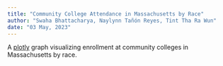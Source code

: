 ```yaml
---
title: "Community College Attendance in Massachusetts by Race"
author: "Swaha Bhattacharya, Naylynn Tañón Reyes, Tint Tha Ra Wun"
date: "03 May, 2023"
---
```


<script src="{{< blogdown/postref >}}index_files/htmlwidgets/htmlwidgets.js"></script>
<script src="{{< blogdown/postref >}}index_files/plotly-binding/plotly.js"></script>
<script src="{{< blogdown/postref >}}index_files/typedarray/typedarray.min.js"></script>
<script src="{{< blogdown/postref >}}index_files/jquery/jquery.min.js"></script>
<link href="{{< blogdown/postref >}}index_files/crosstalk/css/crosstalk.min.css" rel="stylesheet" />
<script src="{{< blogdown/postref >}}index_files/crosstalk/js/crosstalk.min.js"></script>
<link href="{{< blogdown/postref >}}index_files/plotly-htmlwidgets-css/plotly-htmlwidgets.css" rel="stylesheet" />
<script src="{{< blogdown/postref >}}index_files/plotly-main/plotly-latest.min.js"></script>

A [plotly](https://plotly.com/) graph visualizing enrollment at community colleges
in Massachusetts by race.

<div class="plotly html-widget html-fill-item-overflow-hidden html-fill-item" id="htmlwidget-1" style="width:672px;height:480px;"></div>
<script type="application/json" data-for="htmlwidget-1">{"x":{"visdat":{"d22939322bb":["function () ","plotlyVisDat"]},"cur_data":"d22939322bb","attrs":{"d22939322bb":{"x":{},"y":{},"mode":"lines+markers","hoverinfo":"text","text":{},"color":{},"colors":["turquoise3","orchid2","tan2"],"alpha_stroke":1,"sizes":[10,100],"spans":[1,20],"type":"scatter"}},"layout":{"margin":{"b":40,"l":60,"t":25,"r":10},"title":{"text":"<b>MA Community College Enrollment<b>","x":0.5,"y":0.975},"legend":{"title":{"text":"Student Race"},"x":100,"y":0.15},"xaxis":{"domain":[0,1],"automargin":true,"title":"","type":"category","categoryorder":"array","categoryarray":["Fall 2013","Fall 2014","Fall 2015","Fall 2016","Fall 2017","Fall 2018","Fall 2019","Fall 2020","Fall 2021","Fall 2022"]},"yaxis":{"domain":[0,1],"automargin":true,"title":"Student Enrolment"},"shapes":[{"type":"line","y0":0,"y1":1,"yref":"paper","x0":"Fall 2020","x1":"Fall 2020","line":{"color":"black","dash":"dash"}}],"annotations":[{"x":"Fall 2020","y":20000,"text":"COVID-19 affects <br>enrollment numbers","ax":-70}],"hovermode":"closest","showlegend":true},"source":"A","config":{"modeBarButtonsToAdd":["hoverclosest","hovercompare"],"showSendToCloud":false},"data":[{"x":["Fall 2013","Fall 2014","Fall 2015","Fall 2016","Fall 2017","Fall 2018","Fall 2019","Fall 2020","Fall 2021","Fall 2022"],"y":[38510,38863,38373.5,37040,36333,35961.5,34995.5,30298.5,30477.5,30346],"mode":"lines+markers","hoverinfo":["text","text","text","text","text","text","text","text","text","text"],"text":["Term:  Fall 2013 <br> Enrollment: 38,510 <br> Race: POC","Term:  Fall 2014 <br> Enrollment: 38,863 <br> Race: POC","Term:  Fall 2015 <br> Enrollment: 38,373.5 <br> Race: POC","Term:  Fall 2016 <br> Enrollment: 37,040 <br> Race: POC","Term:  Fall 2017 <br> Enrollment: 36,333 <br> Race: POC","Term:  Fall 2018 <br> Enrollment: 35,961.5 <br> Race: POC","Term:  Fall 2019 <br> Enrollment: 34,995.5 <br> Race: POC","Term:  Fall 2020 <br> Enrollment: 30,298.5 <br> Race: POC","Term:  Fall 2021 <br> Enrollment: 30,477.5 <br> Race: POC","Term:  Fall 2022 <br> Enrollment: 30,346 <br> Race: POC"],"type":"scatter","name":"POC","marker":{"color":"rgba(0,197,205,1)","line":{"color":"rgba(0,197,205,1)"}},"textfont":{"color":"rgba(0,197,205,1)"},"error_y":{"color":"rgba(0,197,205,1)"},"error_x":{"color":"rgba(0,197,205,1)"},"line":{"color":"rgba(0,197,205,1)"},"xaxis":"x","yaxis":"y","frame":null},{"x":["Fall 2013","Fall 2014","Fall 2015","Fall 2016","Fall 2017","Fall 2018","Fall 2019","Fall 2020","Fall 2021","Fall 2022"],"y":[4444.5,4763.5,4363.5,4362,4506.5,4091.5,4276,3834,3556,4178],"mode":"lines+markers","hoverinfo":["text","text","text","text","text","text","text","text","text","text"],"text":["Term:  Fall 2013 <br> Enrollment: 4,444.5 <br> Race: Unkown","Term:  Fall 2014 <br> Enrollment: 4,763.5 <br> Race: Unkown","Term:  Fall 2015 <br> Enrollment: 4,363.5 <br> Race: Unkown","Term:  Fall 2016 <br> Enrollment: 4,362 <br> Race: Unkown","Term:  Fall 2017 <br> Enrollment: 4,506.5 <br> Race: Unkown","Term:  Fall 2018 <br> Enrollment: 4,091.5 <br> Race: Unkown","Term:  Fall 2019 <br> Enrollment: 4,276 <br> Race: Unkown","Term:  Fall 2020 <br> Enrollment: 3,834 <br> Race: Unkown","Term:  Fall 2021 <br> Enrollment: 3,556 <br> Race: Unkown","Term:  Fall 2022 <br> Enrollment: 4,178 <br> Race: Unkown"],"type":"scatter","name":"Unkown","marker":{"color":"rgba(238,122,233,1)","line":{"color":"rgba(238,122,233,1)"}},"textfont":{"color":"rgba(238,122,233,1)"},"error_y":{"color":"rgba(238,122,233,1)"},"error_x":{"color":"rgba(238,122,233,1)"},"line":{"color":"rgba(238,122,233,1)"},"xaxis":"x","yaxis":"y","frame":null},{"x":["Fall 2013","Fall 2014","Fall 2015","Fall 2016","Fall 2017","Fall 2018","Fall 2019","Fall 2020","Fall 2021","Fall 2022"],"y":[56828,53259,49930,46122,42554,39895,37053,33551,30954,27815],"mode":"lines+markers","hoverinfo":["text","text","text","text","text","text","text","text","text","text"],"text":["Term:  Fall 2013 <br> Enrollment: 56,828 <br> Race: White","Term:  Fall 2014 <br> Enrollment: 53,259 <br> Race: White","Term:  Fall 2015 <br> Enrollment: 49,930 <br> Race: White","Term:  Fall 2016 <br> Enrollment: 46,122 <br> Race: White","Term:  Fall 2017 <br> Enrollment: 42,554 <br> Race: White","Term:  Fall 2018 <br> Enrollment: 39,895 <br> Race: White","Term:  Fall 2019 <br> Enrollment: 37,053 <br> Race: White","Term:  Fall 2020 <br> Enrollment: 33,551 <br> Race: White","Term:  Fall 2021 <br> Enrollment: 30,954 <br> Race: White","Term:  Fall 2022 <br> Enrollment: 27,815 <br> Race: White"],"type":"scatter","name":"White","marker":{"color":"rgba(238,154,73,1)","line":{"color":"rgba(238,154,73,1)"}},"textfont":{"color":"rgba(238,154,73,1)"},"error_y":{"color":"rgba(238,154,73,1)"},"error_x":{"color":"rgba(238,154,73,1)"},"line":{"color":"rgba(238,154,73,1)"},"xaxis":"x","yaxis":"y","frame":null}],"highlight":{"on":"plotly_click","persistent":false,"dynamic":false,"selectize":false,"opacityDim":0.2,"selected":{"opacity":1},"debounce":0},"shinyEvents":["plotly_hover","plotly_click","plotly_selected","plotly_relayout","plotly_brushed","plotly_brushing","plotly_clickannotation","plotly_doubleclick","plotly_deselect","plotly_afterplot","plotly_sunburstclick"],"base_url":"https://plot.ly"},"evals":[],"jsHooks":[]}</script>
